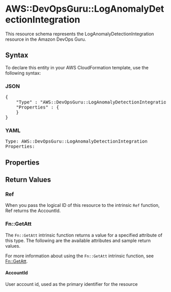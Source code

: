# AWS::DevOpsGuru::LogAnomalyDetectionIntegration

This resource schema represents the LogAnomalyDetectionIntegration resource in the Amazon DevOps Guru.

## Syntax

To declare this entity in your AWS CloudFormation template, use the following syntax:

### JSON

<pre>
{
    "Type" : "AWS::DevOpsGuru::LogAnomalyDetectionIntegration",
    "Properties" : {
    }
}
</pre>

### YAML

<pre>
Type: AWS::DevOpsGuru::LogAnomalyDetectionIntegration
Properties:
</pre>

## Properties

## Return Values

### Ref

When you pass the logical ID of this resource to the intrinsic `Ref` function, Ref returns the AccountId.

### Fn::GetAtt

The `Fn::GetAtt` intrinsic function returns a value for a specified attribute of this type. The following are the available attributes and sample return values.

For more information about using the `Fn::GetAtt` intrinsic function, see [Fn::GetAtt](https://docs.aws.amazon.com/AWSCloudFormation/latest/UserGuide/intrinsic-function-reference-getatt.html).

#### AccountId

User account id, used as the primary identifier for the resource
